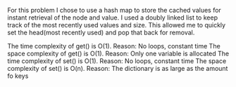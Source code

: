 For this problem I chose to use a hash map to store the cached values for instant retrieval of the node and value. I used a doubly linked list to keep track of the most recently used values and size. This allowed me to quickly set the head(most recently used) and pop that back for removal.

The time complexity of get() is O(1). Reason: No loops, constant time
The space complexity of get() is O(1). Reason: Only one variable is allocated
The time complexity of set() is O(1). Reason: No loops, constant time
The space complexity of set() is O(n). Reason: The dictionary is as large as the amount fo keys
